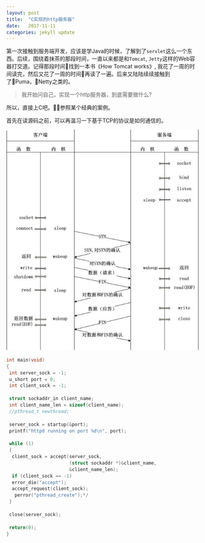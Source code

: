 ```yaml
---
layout: post
title:  "C实现的http服务器"
date:   2017-11-11
categories: jekyll update
---
```


第一次接触到服务端开发，应该是学Java的时候，了解到了`servlet`这么一个东西。后续，围绕着抹茶的那段时间，一直以来都是和`Tomcat`, `Jetty`这样的Web容器打交道。记得那段时间找到一本书《How Tomcat works》, 我花了一周的时间读完，然后又花了一周的时间再读了一遍。后来又陆陆续续接触到了Puma，Netty之类的。

> 我开始问自己，实现一个http服务器，到底需要做什么?

所以，直接上C吧。参照某个经典的案例。

首先在读源码之前，可以再温习一下基于TCP的协议是如何通信的。

![Alt text](https://github.com/razertory/razertory.github.io/blob/master/_photos/tcp.jpg)

```C
int main(void)
{
 int server_sock = -1;
 u_short port = 0;
 int client_sock = -1;

 struct sockaddr_in client_name;
 int client_name_len = sizeof(client_name);
 //pthread_t newthread;

 server_sock = startup(&port);
 printf("httpd running on port %d\n", port);

 while (1)
 {
  client_sock = accept(server_sock,
                       (struct sockaddr *)&client_name,
                       &client_name_len);
  if (client_sock == -1)
  error_die("accept");
  accept_request(client_sock);
   perror("pthread_create");*/
 }

 close(server_sock);

 return(0);
}
```
